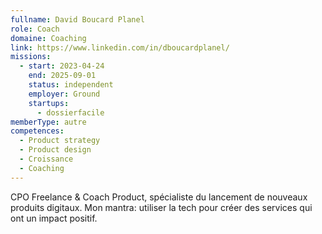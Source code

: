 ```yaml
---
fullname: David Boucard Planel
role: Coach
domaine: Coaching
link: https://www.linkedin.com/in/dboucardplanel/
missions:
  - start: 2023-04-24
    end: 2025-09-01
    status: independent
    employer: Ground
    startups:
      - dossierfacile
memberType: autre
competences:
  - Product strategy
  - Product design
  - Croissance
  - Coaching
---
```

CPO Freelance & Coach Product, spécialiste du lancement de nouveaux produits digitaux. Mon mantra: utiliser la tech pour créer des services qui ont un impact positif.
